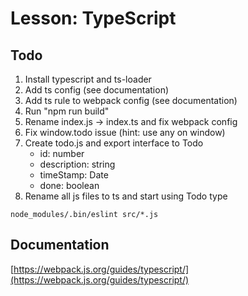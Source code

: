 # Lesson: TypeScript
## Todo
1. Install typescript and ts-loader
1. Add ts config (see documentation)
1. Add ts rule to webpack config (see documentation)
1. Run "npm run build"
1. Rename index.js -> index.ts and fix webpack config
1. Fix window.todo issue (hint: use any on window)
1. Create todo.js and export interface to Todo
    - id: number
    - description: string
    - timeStamp: Date
    - done: boolean
1. Rename all js files to ts and start using Todo type

```
node_modules/.bin/eslint src/*.js
```

## Documentation
[https://webpack.js.org/guides/typescript/](https://webpack.js.org/guides/typescript/)
